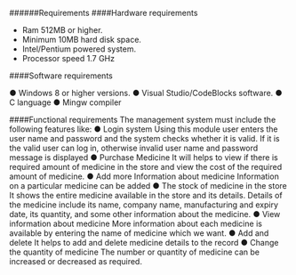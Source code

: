 ######Requirements
####Hardware requirements

- Ram 512MB or higher.
- Minimum 10MB hard disk space.
- Intel/Pentium powered system.
- Processor speed 1.7 GHz


####Software requirements

● Windows 8 or higher versions.
● Visual Studio/CodeBlocks software.
● C language
● Mingw compiler

####Functional requirements
The management system must include the following features like:
● Login system
Using this module user enters the user name and password and the system checks whether it is valid. If it is the valid user can log in, otherwise invalid user name and password message is displayed
● Purchase Medicine
It will helps to view if there is required amount of medicine in the store and view the cost of the required amount of medicine.
● Add more Information about medicine
Information on a particular medicine can be added
● The stock of medicine in the store
It shows the entire medicine available in the store and its details. Details of the medicine include its name, company name, manufacturing and expiry date, its quantity, and some other information about the medicine.
● View information about medicine
More information about each medicine is available by entering the name of medicine which we want.
● Add and delete
It helps to add and delete medicine details to the record
● Change the quantity of medicine
The number or quantity of medicine can be increased or decreased as required.


